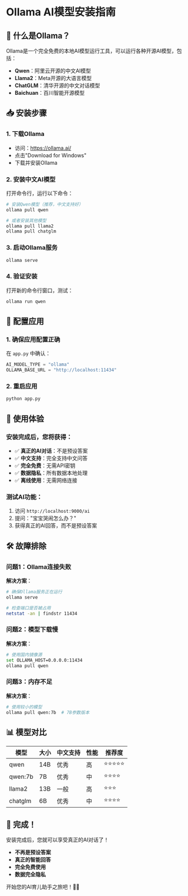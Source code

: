# Ollama AI模型安装指南

## 🚀 什么是Ollama？

Ollama是一个完全免费的本地AI模型运行工具，可以运行各种开源AI模型，包括：
- **Qwen**：阿里云开源的中文AI模型
- **Llama2**：Meta开源的大语言模型
- **ChatGLM**：清华开源的中文对话模型
- **Baichuan**：百川智能开源模型

## 📥 安装步骤

### 1. 下载Ollama
- 访问：https://ollama.ai/
- 点击"Download for Windows"
- 下载并安装Ollama

### 2. 安装中文AI模型
打开命令行，运行以下命令：

```bash
# 安装Qwen模型（推荐，中文支持好）
ollama pull qwen

# 或者安装其他模型
ollama pull llama2
ollama pull chatglm
```

### 3. 启动Ollama服务
```bash
ollama serve
```

### 4. 验证安装
打开新的命令行窗口，测试：
```bash
ollama run qwen
```

## 🔧 配置应用

### 1. 确保应用配置正确
在 `app.py` 中确认：
```python
AI_MODEL_TYPE = "ollama"
OLLAMA_BASE_URL = "http://localhost:11434"
```

### 2. 重启应用
```bash
python app.py
```

## 🎯 使用体验

### 安装完成后，您将获得：
- ✅ **真正的AI对话**：不是预设答案
- ✅ **中文支持**：完全支持中文问答
- ✅ **完全免费**：无需API密钥
- ✅ **数据隐私**：所有数据本地处理
- ✅ **离线使用**：无需网络连接

### 测试AI功能：
1. 访问 `http://localhost:9000/ai`
2. 提问："宝宝哭闹怎么办？"
3. 获得真正的AI回答，而不是预设答案

## 🛠️ 故障排除

### 问题1：Ollama连接失败
**解决方案**：
```bash
# 确保Ollama服务正在运行
ollama serve

# 检查端口是否被占用
netstat -an | findstr 11434
```

### 问题2：模型下载慢
**解决方案**：
```bash
# 使用国内镜像源
set OLLAMA_HOST=0.0.0.0:11434
ollama pull qwen
```

### 问题3：内存不足
**解决方案**：
```bash
# 使用较小的模型
ollama pull qwen:7b  # 7B参数版本
```

## 📊 模型对比

| 模型 | 大小 | 中文支持 | 性能 | 推荐度 |
|------|------|----------|------|--------|
| qwen | 14B | 优秀 | 高 | ⭐⭐⭐⭐⭐ |
| qwen:7b | 7B | 优秀 | 中 | ⭐⭐⭐⭐ |
| llama2 | 13B | 一般 | 高 | ⭐⭐⭐ |
| chatglm | 6B | 优秀 | 中 | ⭐⭐⭐⭐ |

## 🎉 完成！

安装完成后，您就可以享受真正的AI对话了！

- **不再是预设答案**
- **真正的智能回答**
- **完全免费使用**
- **数据完全隐私**

开始您的AI育儿助手之旅吧！🤖💕

